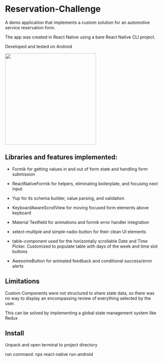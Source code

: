 # Reservation-Challenge
A demo application that implements a custom solution for an automotive service reservation form.

The app was created in React Native using a bare React Native CLI project.

Developed and tested on Android

<img src="/20200707-231746.gif?raw=true" width="300px">

## Libraries and features implemented:

- Formik for getting values in and out of form state and handling form submission
- ReactNativeFormik for helpers, eliminating boilerplate, and focusing next input
- Yup for its schema builder, value parsing, and validation
- KeyboardAwareScrollView for moving focused form elements above keyboard
- Material Textfield for animations and formik error handler integration
- select-multiple and simple-radio-button for their clean UI elements

- table-component used for the horizontally scrollable Date and Time Picker. Customized to populate table with days of the week and time slot buttons
- AwesomeButton for animated feedback and conditional success/error alerts

## Limitations

Custom Components were not structured to share state data, so there was no way to display an encompassing review of everything selected by the user.

This can be solved by implementing a global state management system like Redux

## Install
Unpack and open terminal to project directory

run command: npx react-native run-android
